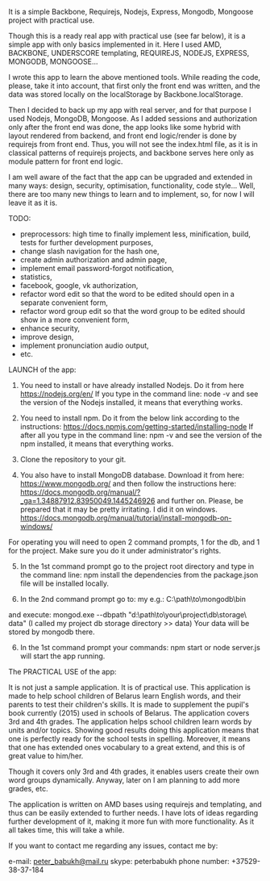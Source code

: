 It is a simple Backbone, Requirejs, Nodejs, Express, Mongodb, Mongoose project with practical use.

Though this is a ready real app with practical use (see far below), it is a simple app with only basics
implemented in it. Here I used AMD, BACKBONE, UNDERSCORE templating, REQUIREJS, NODEJS, EXPRESS, MONGODB, MONGOOSE...

I wrote this app to learn the above mentioned tools. While reading the code,
please, take it into account, that first only the front end was written, 
and the data was stored locally on the localStorage by Backbone.localStorage. 

Then I decided to back up my app with real server, and for that purpose I used 
Nodejs, MongoDB, Mongoose. As I added sessions and authorization only after the front end was done,
the app looks like some hybrid with layout rendered from backend, and front end logic/render
is done by requirejs from front end. Thus, you will not see the index.html file, as it is in classical
patterns of requirejs projects, and backbone serves here only as module pattern for front end logic.

I am well aware of the fact that the app can be upgraded and extended in many ways: design, security,
 optimisation, functionality, code style... Well, there are too many new things to learn and to implement,
so, for now I will leave it as it is.

TODO:
- preprocessors: high time to finally implement less, minification, build, tests for further
development purposes,
- change slash navigation for the hash one,
- create admin authorization and admin page,
- implement email password-forgot notification,
- statistics,
- facebook, google, vk authorization,
- refactor word edit so that the word to be edited should open in a separate convenient form,
- refactor word group edit so that the word group to be edited should show in a more convenient form,
- enhance security,
- improve design,
- implement pronunciation audio output,
- etc.




LAUNCH of the app:

1. You need to install or have already installed Nodejs. Do it from here https://nodejs.org/en/
If you type in the command line:
	node -v
and see the version of the Nodejs installed, it means that everything works.

2. You need to install npm. Do it from the below link according to the instructions:
https://docs.npmjs.com/getting-started/installing-node
If after all you type in the command line:
	npm -v
and see the version of the npm installed, it means that everything works.

3. Clone the repository to your git.

4. You also have to install MongoDB database. Download it from here:
https://www.mongodb.org/
and then follow the instructions here:
https://docs.mongodb.org/manual/?_ga=1.34887912.83950049.1445246926
and further on. Please, be prepared that it may be pretty irritating.
I did it on windows.
https://docs.mongodb.org/manual/tutorial/install-mongodb-on-windows/

For operating you will need to open 2 command prompts, 1 for the db, and 1 for the project.
Make sure you do it under administrator's rights.

5. In the 1st command prompt go to the project root directory
and type in the command line:
	npm install
the dependencies from the package.json file will be installed locally.

6. In the 2nd command prompt go to:
my e.g.: C:\path\to\mongodb\bin

and execute:
mongod.exe --dbpath "d:\path\to\your\project\db\storage\ data"
(I called my project db storage directory >> data)
Your data will be stored by mongodb there.

6. In the 1st command prompt your commands:
	npm start
or
	node server.js
will start the app running.




The PRACTICAL USE of the app:

It is not just a sample application. It is of practical use.
This application is made to help school children of Belarus learn English words, and
their parents to test their children's skills. It is made to supplement
the pupil's book currently (2015) used in schools of Belarus.
The application covers 3rd and 4th grades. The application helps school
children learn words by units and/or topics.
Showing good results doing this application means that one is perfectly
ready for the school tests in spelling.
Moreover, it means that one has extended ones vocabulary to a great extend,
and this is of great value to him/her.

Though it covers only 3rd and 4th grades, it enables users create their
own word groups dynamically. Anyway,
later on I am planning to add more grades, etc.

The application is written on AMD bases using requirejs and templating,
and thus can be easily extended to further needs.
I have lots of ideas regarding further development of it, making it more fun with more functionality.
As it all takes time, this will take a while.


If you want to contact me regarding any issues, contact me by:

e-mail: peter_babukh@mail.ru
skype: peterbabukh
phone number: +37529-38-37-184

